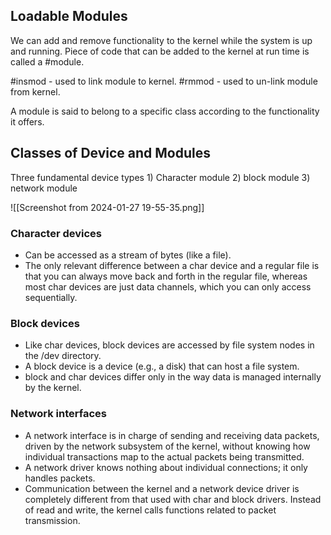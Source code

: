
## Loadable Modules

We can add and remove functionality to the kernel while the system is up and running.
Piece of code that can be added to the kernel at run time is called a #module.

#insmod - used to link module to kernel.
#rmmod - used to un-link module from kernel.  

A module is said to belong to a specific class according to the functionality it offers.

## Classes of Device and Modules

Three fundamental device types
	1) Character module
	2) block module
	3) network module

![[Screenshot from 2024-01-27 19-55-35.png]]

### Character devices
- Can be accessed as a stream of bytes (like a file).
- The only relevant difference between a char device and a regular file is that you can always move back and forth in the regular file, whereas most char devices are just data channels, which you can only access sequentially.
### Block devices
- Like char devices, block devices are accessed by file system nodes in the /dev directory.
- A block device is a device (e.g., a disk) that can host a file system.
- block and char devices differ only in the way data is managed internally by the kernel.

### Network interfaces
- A network interface is in charge of sending and receiving data packets, driven by the network subsystem of the kernel, without knowing how individual transactions map to the actual packets being transmitted.
- A network driver knows nothing about individual connections; it only handles packets.
- Communication between the kernel and a network device driver is completely different from that used with char and block drivers. Instead of read and write, the kernel calls functions related to packet transmission.
